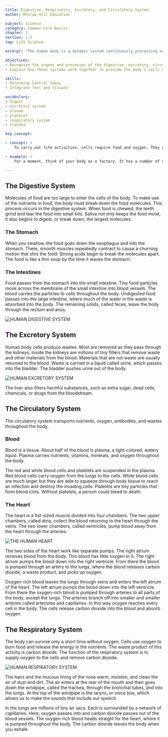 ```yaml
---
title: Digestive, Respiratory, Excretory, and Circulatory System
author: McGraw-Hill Education

subject: Science
category: Common Core Basics
chapter: 1
section: 1.2
tag: Life Science

excerpt: "The human body is a dynamic system continuously processing nutrients, wastes, and gases. This lesson identifies the organs and processes involved in digestion, respiration, excretion, and circulation."

objectives:
- Recognize the organs and processes of the digestive, excretory, circulatory, and respiratory systems
- Explain how these systems work together to provide the body's cells with energy and remove cellular wastes

skills:
- Determine Central Ideas
- Integrate Text and Visuals

vocabulary:
- digest
- excretory system
- plasma
- platelet
- respiratory system
- trachea

key_concept:

- concept: >
    To carry out life activities, cells require food and oxygen. They also produce wastes. Each system plays a role in delivering the materials that cells need and carrying away wastes they make.

- example: >
    For a moment, think of your body as a factory. It hos a number of systems operating simultaneously, all to keep you functioning properly. Systems toke in row products, change them into forms your body con use, and get rid of wastes. Working together, your digestive, respiratory, excretory, and circulatory systems keep you functioning like a well-oiled machine.

---
```


## The Digestive System

Molecules of food are too large to enter the cells of the body. To make use of the nutrients in food, the body must break down the food molecules. This process occurs in the digestive system. When food is chewed, the teeth grind and tear the food into small bits. Saliva not only keeps the food moist, it also begins to digest, or break down, the largest molecules.

### The Stomach

When you swallow, the food goes down the esophagus and into the stomach. There, smooth muscles repeatedly contract to cause a churning motion that stirs the food. Strong acids begin to break the molecules apart. The food is like a thin soup by the time it leaves the stomach.

### The Intestines

Food passes from the stomach into the small intestine. Tiny food particles move across the membrane of the small intestine into blood vessels. The blood carries the particles to cells throughout the body. Undigested food passes into the large intestine, where much of the water in the waste is absorbed into the body. The remaining solids, called feces, leave the body through the rectum and anus.

![HUMAN DIGESTIVE SYSTEM]()

## The Excretory System

Human body cells produce wastes. Most are removed as they pass through the kidneys. Inside the kidneys are millions of tiny filters that remove waste and other materials from the blood. Materials that are not waste are usually returned to the blood. Waste is carried in a liquid called urine, which passes into the bladder. The bladder pushes urine out of the body.

![HUMAN EXCRETORY SYSTEM]()

The liver also filters harmful substances, such as extra sugar, dead cells, chemicals, or drugs from the bloodstream.

## The Circulatory System

The circulatory system transports nutrients, oxygen, antibodies, and wastes throughout the body.

### Blood

Blood is a tissue. About half of the blood is plasma, a light-colored, watery liquid. Plasma carries nutrients, vitamins, minerals, and oxygen throughout the body.

The red and white blood cells and platelets are suspended in the plasma. Red blood cells carry oxygen from the lungs to the cells. White blood cells are much larger but they are able to squeeze through body tissue to reach an infection and destroy the invading cells. Platelets are tiny particles that form blood clots. Without platelets, a person could bleed to death.

### The Heart

The heart is a fist-sized muscle divided into four chambers. The two upper chambers, called atria, collect the blood returning to the heart through the veins. The two lower chambers, called ventricles, pump blood away from the heart through the arteries.

![THE HUMAN HEART]()

The two sides of the heart work like separate pumps. The right atrium receives blood from the body. This blood has little oxygen in it. The right atrium pumps the blood down into the right ventricle. From there the blood is pumped through an artery to the lungs, where the blood releases carbon dioxide, a waste product, and picks up oxygen.

Oxygen-rich blood leaves the lungs through veins and enters the left atrium of the heart. The left atrium pumps the blood down into the left ventricle. From there the oxygen-rich blood is pumped through arteries to all parts of the body, except the lungs. The arteries branch off into smaller and smaller arteries called arterioles and capillaries. In this way oxygen reaches every cell in the body. The cells release carbon dioxide into the blood and absorb oxygen.

## The Respiratory System

The body can survive only a short time without oxygen. Cells use oxygen to burn food and release the energy in the nutrients. The waste product of this activity is carbon dioxide. The function of the respiratory system is to supply oxygen to the cells and remove carbon dioxide.

![HUMAN RESPIRATORY SYSTEM]()

The hairs and the mucous lining of the nose warm, moisten, and clean the air of dust and dirt. The air enters at the rear of the mouth and then goes down the windpipe, called the trachea, through the bronchial tubes, and into the lungs. At the top of the windpipe is the larynx, or voice box, which allows us to make the sounds that include our speech.

In the lungs are millions of tiny air sacs. Each is surrounded by a network of capillaries. Here, oxygen passes into and carbon dioxide passes out of the blood vessels. The oxygen-rich blood heads straight for the heart, where it is pumped throughout the body. The carbon dioxide leaves the body when you exhale.